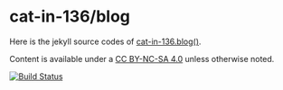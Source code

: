 cat-in-136/blog
===============
Here is the jekyll source codes of [cat-in-136.blog()][cat-in-136-blog].

Content is available under a [CC BY-NC-SA 4.0][cc-by-nc-sa-4]
unless otherwise noted.

[cat-in-136-blog]: http://cat-in-136.github.io/
[cc-by-nc-sa-4]: http://creativecommons.org/licenses/by-nc-sa/4.0/ "Creative Commons Attribution-NonCommercial-ShareAlike 4.0 International License"

[![Build Status](https://travis-ci.org/cat-in-136/blog.svg?branch=master)](https://travis-ci.org/cat-in-136/blog)
